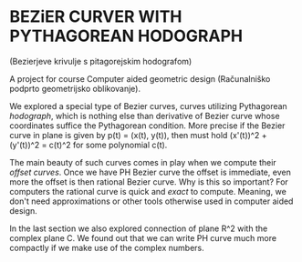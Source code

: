 # BEZiER CURVER WITH PYTHAGOREAN HODOGRAPH
 (Bezierjeve krivulje s pitagorejskim hodografom)
 
 A project for course Computer aided geometric design (Računalniško podprto geometrijsko oblikovanje).
 
We explored a special type of Bezier curves, curves utilizing Pythagorean *hodograph*, which is nothing else than derivative of Bezier curve whose coordinates suffice the Pythagorean condition. More precise if the Bezier curve in plane is given by p(t) = (x(t), y(t)), then must hold (x'(t))^2 + (y'(t))^2 = c(t)^2 for some polynomial c(t).

The main beauty of such curves comes in play when we compute their *offset curves*. Once we have PH Bezier curve the offset is immediate, even more the offset is then rational Bezier curve. Why is this so important? For computers the rational curve is quick and *exact* to compute. Meaning, we don't need approximations or other tools otherwise used in computer aided design.

In the last section we also explored connection of plane R^2 with the complex plane C. We found out that we can write PH curve much more compactly if we make use of the complex numbers.
